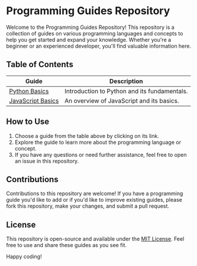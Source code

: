 # Programming Guides Repository

Welcome to the Programming Guides Repository! This repository is a collection of guides on various programming languages and concepts to help you get started and expand your knowledge. Whether you're a beginner or an experienced developer, you'll find valuable information here.

## Table of Contents

| Guide                                      | Description                                   |
|--------------------------------------------|-----------------------------------------------|
| [Python Basics](python-guide.md)          | Introduction to Python and its fundamentals.  |
| [JavaScript Basics](javascript-guide.md)  | An overview of JavaScript and its basics.     |

## How to Use

1. Choose a guide from the table above by clicking on its link.
2. Explore the guide to learn more about the programming language or concept.
3. If you have any questions or need further assistance, feel free to open an issue in this repository.

## Contributions

Contributions to this repository are welcome! If you have a programming guide you'd like to add or if you'd like to improve existing guides, please fork this repository, make your changes, and submit a pull request.

## License

This repository is open-source and available under the [MIT License](LICENSE). Feel free to use and share these guides as you see fit.

Happy coding!
